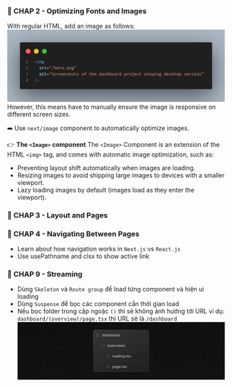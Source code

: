### 📌 CHAP 2 - Optimizing Fonts and Images

With regular HTML, add an image as follows:
![alt text](image.png)
However, this means have to manually ensure the image is responsive on different screen sizes.

➡️ Use `next/image` component to automatically optimize images.

👉 **The `<Image>` component**
The `<Image>` Component is an extension of the HTML `<img>` tag, and comes with automatic image optimization, such as:
- Preventing layout shift automatically when images are loading.
- Resizing images to avoid shipping large images to devices with a smaller viewport.
- Lazy loading images by default (images load as they enter the viewport).

### 📌 CHAP 3 - Layout and Pages

### 📌 CHAP 4 - Navigating Between Pages
- Learn about how navigation works in `Next.js` vs `React.js`
- Use usePathname and clsx to show active link

### 📌 CHAP 9 - Streaming
- Dùng `Skeleton` và `Route group` để load từng component và hiện ui loading
- Dùng `Suspense` để bọc các component cần thời gian load 
- Nếu bọc folder trong cặp ngoặc `()` thì sẽ không ảnh hướng tới URL
ví dụ: `dashboard/(overview)/page.tsx` thì URL sẽ là `/dashboard`
![alt text](image-1.png)